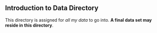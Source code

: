 Introduction to Data Directory
---
This directory is assigned for *all my data* to go into. **A final data set may reside in this directory**.

